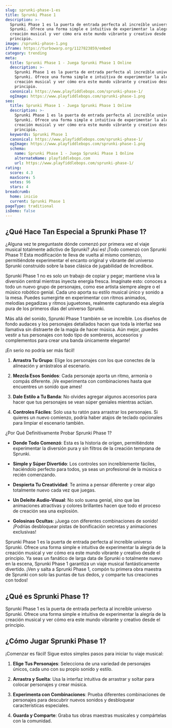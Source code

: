 ```yaml
---
slug: sprunki-phase-1-es
title: Sprunki Phase 1
description: >-
  Sprunki Phase 1 es la puerta de entrada perfecta al increíble universo
  Sprunki. Ofrece una forma simple e intuitiva de experimentar la alegría de la
  creación musical y ver cómo era este mundo vibrante y creativo desde el
  principio.
image: /sprunki-phase-1.png
iframe: https://turbowarp.org/1127823859/embed
category: trending
meta:
  title: Sprunki Phase 1 - Juega Sprunki Phase 1 Online
  description: >-
    Sprunki Phase 1 es la puerta de entrada perfecta al increíble universo
    Sprunki. Ofrece una forma simple e intuitiva de experimentar la alegría de la
    creación musical y ver cómo era este mundo vibrante y creativo desde el
    principio.
  canonical: https://www.playfiddlebops.com/sprunki-phase-1/
  ogImage: https://www.playfiddlebops.com/sprunki-phase-1.png
seo:
  title: Sprunki Phase 1 - Juega Sprunki Phase 1 Online
  description: >-
    Sprunki Phase 1 es la puerta de entrada perfecta al increíble universo
    Sprunki. Ofrece una forma simple e intuitiva de experimentar la alegría de la
    creación musical y ver cómo era este mundo vibrante y creativo desde el
    principio.
  keywords: Sprunki Phase 1
  canonical: https://www.playfiddlebops.com/sprunki-phase-1/
  ogImage: https://www.playfiddlebops.com/sprunki-phase-1.png
  schema:
    name: Sprunki Phase 1 - Juega Sprunki Phase 1 Online
    alternateName: playfiddlebops.com
    url: https://www.playfiddlebops.com/sprunki-phase-1/
rating:
  score: 4.3
  maxScore: 5
  votes: 96
  stars: 4
breadcrumb:
  home: inicio
  current: Sprunki Phase 1
pageType: traditional
isDemo: false
---
```


## ¿Qué Hace Tan Especial a Sprunki Phase 1?

¿Alguna vez te preguntaste dónde comenzó por primera vez el viaje musical totalmente adictivo de Sprunki? ¡Así es! ¡Todo comenzó con Sprunki Phase 1! Esta modificación te lleva de vuelta al mismo comienzo, permitiéndote experimentar el encanto original y vibrante del universo Sprunki construido sobre la base clásica de jugabilidad de Incredibox.

Sprunki Phase 1 no es solo un trabajo de copiar y pegar; mantiene viva la diversión central mientras inyecta energía fresca. Imagínate esto: conoces a todo un nuevo grupo de personajes, como ese artista siempre alegre o el músico robótico genial. Cada uno aporta su estilo musical único y sonido a la mesa. Puedes sumergirte en experimentar con ritmos animados, melodías pegadizas y ritmos juguetones, realmente capturando esa alegría pura de los primeros días del universo Sprunki.

Más allá del sonido, Sprunki Phase 1 también se ve increíble. Los diseños de fondo audaces y los personajes detallados hacen que toda la interfaz sea llamativa sin distraerte de la magia de hacer música. Aún mejor, ¡puedes vestir a tus personajes con todo tipo de sombreros, accesorios y complementos para crear una banda únicamente elegante!

¡En serio no podría ser más fácil!

1. **Arrastra Tu Grupo**: Elige los personajes con los que conectes de la alineación y arrástralos al escenario.

1. **Mezcla Esos Sonidos**: Cada personaje aporta un ritmo, armonía o compás diferente. ¡Ve experimenta con combinaciones hasta que encuentres un sonido que ames!

1. **Dale Estilo a Tu Banda**: No olvides agregar algunos accesorios para hacer que tus personajes se vean súper geniales mientras actúan.

1. **Controles Fáciles**: Solo usa tu ratón para arrastrar los personajes. Si quieres un nuevo comienzo, podría haber atajos de teclado opcionales para limpiar el escenario también.

¿Por Qué Definitivamente Probar Sprunki Phase 1?

- **Donde Todo Comenzó**: Esta es la historia de origen, permitiéndote experimentar la diversión pura y sin filtros de la creación temprana de Sprunki.

- **Simple y Súper Divertido**: Los controles son increíblemente fáciles, haciéndolo perfecto para todos, ya seas un profesional de la música o recién comenzando.

- **Despierta Tu Creatividad**: Te anima a pensar diferente y crear algo totalmente nuevo cada vez que juegas.

- **Un Deleite Audio-Visual**: No solo suena genial, sino que las animaciones atractivas y colores brillantes hacen que todo el proceso de creación sea una explosión.

- **Golosinas Ocultas**: ¡Juega con diferentes combinaciones de sonido! ¡Podrías desbloquear pistas de bonificación secretas y animaciones exclusivas!

Sprunki Phase 1 es la puerta de entrada perfecta al increíble universo Sprunki. Ofrece una forma simple e intuitiva de experimentar la alegría de la creación musical y ver cómo era este mundo vibrante y creativo desde el principio. Ya seas un fanático de larga data de Sprunki o totalmente nuevo en la escena, Sprunki Phase 1 garantiza un viaje musical fantásticamente divertido. ¡Ven y salta a Sprunki Phase 1, compón tu primera obra maestra de Sprunki con solo las puntas de tus dedos, y comparte tus creaciones con todos!

## ¿Qué es Sprunki Phase 1?

Sprunki Phase 1 es la puerta de entrada perfecta al increíble universo Sprunki. Ofrece una forma simple e intuitiva de experimentar la alegría de la creación musical y ver cómo era este mundo vibrante y creativo desde el principio.

## ¿Cómo Jugar Sprunki Phase 1?

¡Comenzar es fácil! Sigue estos simples pasos para iniciar tu viaje musical:

1. **Elige Tus Personajes**: Selecciona de una variedad de personajes únicos, cada uno con su propio sonido y estilo.

1. **Arrastra y Suelta**: Usa la interfaz intuitiva de arrastrar y soltar para colocar personajes y crear música.

1. **Experimenta con Combinaciones**: Prueba diferentes combinaciones de personajes para descubrir nuevos sonidos y desbloquear características especiales.

1. **Guarda y Comparte**: Graba tus obras maestras musicales y compártelas con la comunidad.